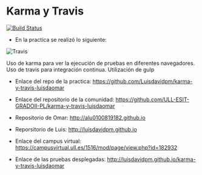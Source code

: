 # Karma y Travis

[![Build Status](https://travis-ci.org/Luisdavidpm/karma-y-travis-luisdaomar.svg?branch=master)](https://travis-ci.org/Luisdavidpm/karma-y-travis-luisdaomar)

* En la practica se realizó lo siguiente:

![Travis](http://i.imgur.com/5mwvOwN.png "Travis")

Uso de karma para ver la ejecución de pruebas en diferentes navegadores.
Uso de travis para integración continua.
Utilización de gulp

* Enlace del repo de la practica:
  <https://github.com/Luisdavidpm/karma-y-travis-luisdaomar>

* Enlace del repositorio de la comunidad:
  <https://github.com/ULL-ESIT-GRADOII-PL/karma-y-travis-luisdaomar>

* Repositorio de Omar:
  <http://alu0100819182.github.io>

* Reporsitorio de Luis:
  <http://luisdavidpm.github.io>

* Enlace del campus virtual:
  <https://campusvirtual.ull.es/1516/mod/page/view.php?id=182932>

* Enlace de las pruebas desplegadas:
  <http://luisdavidpm.github.io/karma-y-travis-luisdaomar>
